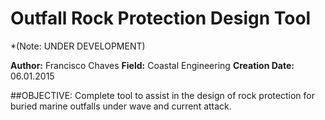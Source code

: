 # Outfall Rock Protection Design Tool

*(Note: UNDER DEVELOPMENT)

**Author:** Francisco Chaves
**Field:** Coastal Engineering
**Creation Date:** 06.01.2015

##OBJECTIVE:
Complete tool to assist in the design of rock protection for buried marine outfalls under wave and current attack.
